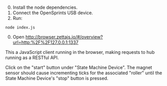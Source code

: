 0. Install the node dependencies.
0. Connect the OpenSprints USB device.
0. Run:

```
node index.js
```

0. Open http://browser.zettajs.io/#/overview?url=http:%2F%2F127.0.0.1:1337

This a JavaScript client running in the browser, making requests to hub running
as a RESTful API.

Click on the "start" button under "State Machine Device". The magnet sensor
should cause incrementing ticks for the associated "roller" until the State
Machine Device's "stop" button is pressed.
